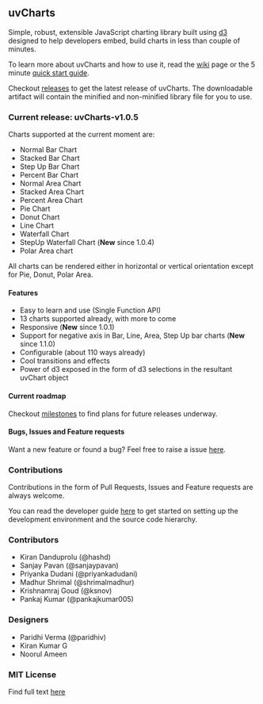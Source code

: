## uvCharts

Simple, robust, extensible JavaScript charting library built using [d3](http://mbostock.github.com/d3/ "d3") designed to help developers embed, build charts in less than couple of minutes.

To learn more about uvCharts and how to use it, read the [wiki](http://www.github.com/imaginea/uvCharts/wiki/Home) page or the 5 minute [quick start guide](https://github.com/Imaginea/uvCharts/wiki/Guide).

Checkout [releases](http://www.github.com/Imaginea/uvCharts/releases) to get the latest release of uvCharts. The downloadable artifact will contain the minified and non-minified library file for you to use.

### Current release: uvCharts-v1.0.5

Charts supported at the current moment are:

+ Normal Bar Chart
+ Stacked Bar Chart
+ Step Up Bar Chart
+ Percent Bar Chart
+ Normal Area Chart
+ Stacked Area Chart
+ Percent Area Chart
+ Pie Chart
+ Donut Chart
+ Line Chart
+ Waterfall Chart
+ StepUp Waterfall Chart (**New** since 1.0.4)
+ Polar Area chart

All charts can be rendered either in horizontal or vertical orientation except for Pie, Donut, Polar Area.

#### Features
- Easy to learn and use (Single Function API)
- 13 charts supported already, with more to come
- Responsive (**New** since 1.0.1)
- Support for negative axis in Bar, Line, Area, Step Up bar charts (**New** since 1.1.0)
- Configurable (about 110 ways already)
- Cool transitions and effects
- Power of d3 exposed in the form of d3 selections in the resultant uvChart object 

#### Current roadmap
Checkout [milestones](https://github.com/Imaginea/uvCharts/milestones) to find plans for future releases underway.

#### Bugs, Issues and Feature requests
Want a new feature or found a bug? Feel free to raise a issue [here](https://github.com/Imaginea/uvCharts/issues).

### Contributions
Contributions in the form of Pull Requests, Issues and Feature requests are always welcome.

You can read the developer guide [here](./readme/developer_guide.md) to get started on setting up the development environment and the source code hierarchy.

### Contributors

- Kiran Danduprolu (@hashd)
- Sanjay Pavan (@sanjaypavan)
- Priyanka Dudani (@priyankadudani)
- Madhur Shrimal (@shrimalmadhur)
- Krishnamraj Goud (@ksnov)
- Pankaj Kumar (@pankajkumar005)

### Designers

- Paridhi Verma (@paridhiv)
- Kiran Kumar G
- Noorul Ameen

### MIT License
Find full text [here](https://github.com/Imaginea/uvCharts/blob/master/LICENSE)
